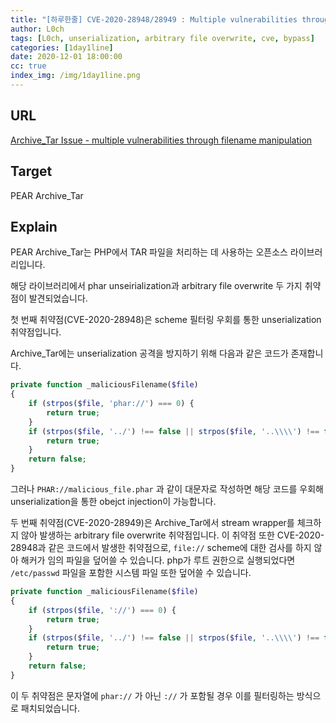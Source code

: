 ```yaml
---
title: "[하루한줄] CVE-2020-28948/28949 : Multiple vulnerabilities through filename manipulation"
author: L0ch
tags: [L0ch, unserialization, arbitrary file overwrite, cve, bypass]
categories: [1day1line]
date: 2020-12-01 18:00:00
cc: true
index_img: /img/1day1line.png
---
```


## URL 

[Archive_Tar Issue - multiple vulnerabilities through filename manipulation](https://github.com/pear/Archive_Tar/issues/33)

## Target

PEAR Archive_Tar

## Explain
PEAR Archive_Tar는 PHP에서 TAR 파일을 처리하는 데 사용하는 오픈소스 라이브러리입니다.

해당 라이브러리에서 phar unseirialization과 arbitrary file overwrite 두 가지 취약점이 발견되었습니다.

첫 번째 취약점(CVE-2020-28948)은 scheme 필터링 우회를 통한 unserialization 취약점입니다.

Archive_Tar에는 unserialization 공격을 방지하기 위해 다음과 같은 코드가 존재합니다.

```php
private function _maliciousFilename($file)
{
    if (strpos($file, 'phar://') === 0) {
        return true;
    }
    if (strpos($file, '../') !== false || strpos($file, '..\\\\') !== false) {
        return true;
    }
    return false;
}
```

그러나 `PHAR://malicious_file.phar` 과 같이 대문자로 작성하면 해당 코드를 우회해 unserialization을 통한 obejct injection이 가능합니다.

두 번째 취약점(CVE-2020-28949)은 Archive_Tar에서 stream wrapper를 체크하지 않아 발생하는 arbitrary file overwrite 취약점입니다. 이 취약점 또한 CVE-2020-28948과 같은 코드에서 발생한 취약점으로, `file://` scheme에 대한 검사를 하지 않아 해커가 임의 파일을 덮어쓸 수 있습니다. php가 루트 권한으로 실행되었다면 `/etc/passwd` 파일을 포함한 시스템 파일 또한 덮어쓸 수 있습니다.

```php
private function _maliciousFilename($file)
{
    if (strpos($file, '://') === 0) {
        return true;
    }
    if (strpos($file, '../') !== false || strpos($file, '..\\\\') !== false) {
        return true;
    }
    return false;
}
```

이 두 취약점은 문자열에 `phar://` 가 아닌 `://` 가 포함될 경우 이를 필터링하는 방식으로 패치되었습니다.
